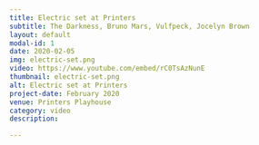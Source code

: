 ```yaml
---
title: Electric set at Printers
subtitle: The Darkness, Bruno Mars, Vulfpeck, Jocelyn Brown
layout: default
modal-id: 1
date: 2020-02-05
img: electric-set.png
video: https://www.youtube.com/embed/rC0TsAzNunE
thumbnail: electric-set.png
alt: Electric set at Printers
project-date: February 2020
venue: Printers Playhouse
category: video
description: 

---
```


